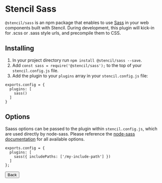 # Stencil Sass

`@stencil/sass` is an npm package that enables to use [Sass](https://sass-lang.com/) in your web components built with Stencil. During development, this plugin will kick-in for .scss or .sass style urls, and precompile them to CSS.

## Installing

1. In your project directory run `npm install @stencil/sass --save`.
2. Add `const sass = require('@stencil/sass');` to the top of your `stencil.config.js` file.
3. Add the plugin to your `plugins` array in your `stencil.config.js` file:

```
exports.config = {
  plugins: [
    sass()
  ] 
}
```

## Options

Saass options can be passed to the plugin within `stencil.config.js`, which are used directly by node-sass. Please reference the [node-sass documentation](https://www.npmjs.com/package/node-sass) for all available options.

```
exports.config = {
  plugins: [
    sass({ includePaths: ['/my-include-path'] })
  ]
};
```

<stencil-route-link url="/docs/routing" custom="true">
  <button class="pull-left btn btn--secondary">
    Back
  </button>
</stencil-route-link>